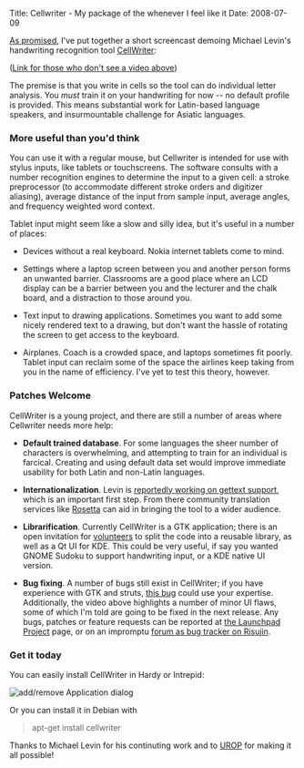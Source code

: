 Title: Cellwriter - My package of the whenever I feel like it
Date: 2008-07-09

[As promised][1], I've put together a short screencast demoing Michael Levin's
handwriting recognition tool [CellWriter][2]:

([Link for those who don't see a video above][3])

The premise is that you write in cells so the tool can do individual letter
analysis. You _must_ train it on your handwriting for now -- no default
profile is provided. This means substantial work for Latin-based language
speakers, and insurmountable challenge for Asiatic languages.

### More useful than you'd think

You can use it with a regular mouse, but Cellwriter is intended for use with
stylus inputs, like tablets or touchscreens. The software consults with a
number recognition engines to determine the input to a given cell: a stroke
preprocessor (to accommodate different stroke orders and digitizer aliasing),
average distance of the input from sample input, average angles, and frequency
weighted word context.

Tablet input might seem like a slow and silly idea, but it's useful in a
number of places:

  * Devices without a real keyboard. Nokia internet tablets come to mind.

  * Settings where a laptop screen between you and another person forms an
unwanted barrier. Classrooms are a good place where an LCD display can be a
barrier between you and the lecturer and the chalk board, and a distraction to
those around you.

  * Text input to drawing applications. Sometimes you want to add some nicely
rendered text to a drawing, but don't want the hassle of rotating the screen
to get access to the keyboard.

  * Airplanes. Coach is a crowded space, and laptops sometimes fit poorly.
Tablet input can reclaim some of the space the airlines keep taking from you
in the name of efficiency. I've yet to test this theory, however.

### Patches Welcome

CellWriter is a young project, and there are still a number of areas where
Cellwriter needs more help:

  * **Default trained database**. For some languages the sheer number of
characters is overwhelming, and attempting to train for an individual is
farcical. Creating and using default data set would improve immediate
usability for both Latin and non-Latin languages.

  * **Internationalization**. Levin is [reportedly working on gettext
support][4], which is an important first step. From there community
translation services like [Rosetta][5] can aid in bringing the tool to a wider
audience.

  * **Librarification**. Currently CellWriter is a GTK application; there is
an open invitation for [volunteers][6] to split the code into a reusable
library, as well as a Qt UI for KDE. This could be very useful, if say you
wanted GNOME Sudoku to support handwriting input, or a KDE native UI version.

  * **Bug fixing**. A number of bugs still exist in CellWriter; if you have
experience with GTK and struts, [this bug][7] could use your expertise.
Additionally, the video above highlights a number of minor UI flaws, some of
which I'm told are going to be fixed in the next release. Any bugs, patches or
feature requests can be reported at [the Launchpad Project][8] page, or on an
impromptu [forum as bug tracker on Risujin][9].

### Get it today

You can easily install CellWriter in Hardy or Intrepid:

![add/remove Application dialog][10]

Or you can install it in Debian with

> apt-get install cellwriter

Thanks to Michael Levin for his continuting work and to [UROP][11] for making
it all possible!

   [1]: //pwnguin.net/hello-planet-ubuntu.html

   [2]: http://risujin.org/cellwriter/

   [3]: http://jldugger.blip.tv/file/1054074/

   [4]: http://forum.risujin.org/index.php?topic=4.0

   [5]: https://translations.launchpad.net/

   [6]: http://forum.risujin.org/index.php?topic=3.0

   [7]: https://bugs.launchpad.net/cellwriter/+bug/179107

   [8]: https://bugs.launchpad.net/cellwriter

   [9]: http://forum.risujin.org/

   [10]: http://farm4.static.flickr.com/3241/2650792995_d41fe88e62_o.png

   [11]: http://www.urop.umn.edu/

